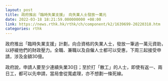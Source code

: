 ```yaml
---
layout: post
title: 政府推出「臨時失業支援」　向失業人士發放一萬元
date: 2022-03-18 18:21:59.000000000 +08:00
link: https://news.rthk.hk/rthk/ch/component/k2/1639699-20220318.htm
categories: rthk
---
```


政府推出「臨時失業支援」計劃，向合資格的失業人士，發放一筆過一萬元資助，以紓緩他們的財政壓力。全職、兼職以及自僱人士都可以受惠，下周三起接受申請，涉及金額30億。

政府說，申請人要至少連續失業30日；至於打「散工」的人士，即使有返一、兩日工，都可以先申請，當局會從寬處理，亦不想劃一條死線。
